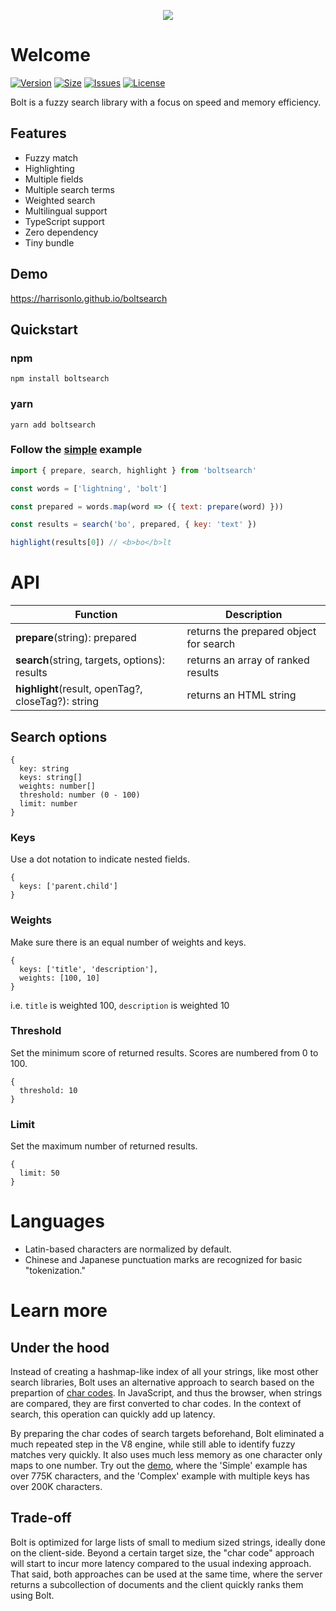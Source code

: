<p align="center">
  <img src="https://harrisonlo.github.io/boltsearch/cover.svg">
</p>

# Welcome

[![Version](https://img.shields.io/npm/v/boltsearch.svg)](https://www.npmjs.com/package/boltsearch)
[![Size](https://img.shields.io/bundlephobia/minzip/boltsearch)](https://www.npmjs.com/package/boltsearch)
[![Issues](https://img.shields.io/github/issues/harrisonlo/boltsearch)](https://github.com/harrisonlo/boltsearch/issues)
[![License](https://img.shields.io/npm/l/boltsearch)](https://github.com/harrisonlo/boltsearch/blob/master/LICENSE)

Bolt is a fuzzy search library with a focus on speed and memory efficiency.

## Features
- Fuzzy match
- Highlighting
- Multiple fields
- Multiple search terms
- Weighted search
- Multilingual support
- TypeScript support
- Zero dependency
- Tiny bundle

## Demo
https://harrisonlo.github.io/boltsearch

## Quickstart

### npm
```
npm install boltsearch
```
### yarn
```
yarn add boltsearch
```
### Follow the [simple](https://github.com/harrisonlo/boltsearch/blob/master/demo/src/examples/Simple.tsx) example
```javascript
import { prepare, search, highlight } from 'boltsearch'

const words = ['lightning', 'bolt']

const prepared = words.map(word => ({ text: prepare(word) }))

const results = search('bo', prepared, { key: 'text' })

highlight(results[0]) // <b>bo</b>lt

```

# API

| Function | Description |
| --- | --- |
| **prepare**(string): prepared | returns the prepared object for search |
| **search**(string, targets, options): results | returns an array of ranked results |
| **highlight**(result, openTag?, closeTag?): string | returns an HTML string |

## Search options
```
{
  key: string
  keys: string[]
  weights: number[]
  threshold: number (0 - 100)
  limit: number
}
```

### Keys
Use a dot notation to indicate nested fields.
```
{
  keys: ['parent.child']
}
```

### Weights
Make sure there is an equal number of weights and keys. 
```
{
  keys: ['title', 'description'],
  weights: [100, 10]
}
```
i.e. `title` is weighted 100, `description` is weighted 10

### Threshold
Set the minimum score of returned results. Scores are numbered from 0 to 100.
```
{
  threshold: 10
}
```

### Limit
Set the maximum number of returned results.
```
{
  limit: 50
}
```
# Languages
- Latin-based characters are normalized by default.
- Chinese and Japanese punctuation marks are recognized for basic "tokenization."

# Learn more
## Under the hood
Instead of creating a hashmap-like index of all your strings, like most other search libraries, Bolt uses an alternative approach to search based on the prepartion of [char codes](https://developer.mozilla.org/en-US/docs/Web/JavaScript/Reference/Global_Objects/String/charCodeAt).
In JavaScript, and thus the browser, when strings are compared, they are first converted to char codes. In the context of search, this operation can quickly add up latency.

By preparing the char codes of search targets beforehand, Bolt eliminated a much repeated step in the V8 engine, while still able to identify fuzzy matches very quickly. It also uses much less memory as one character only maps to one number. Try out the [demo](https://harrisonlo.github.io/boltsearch), where the 'Simple' example has over 775K characters, and the 'Complex' example with multiple keys has over 200K characters.

## Trade-off
Bolt is optimized for large lists of small to medium sized strings, ideally done on the client-side. Beyond a certain target size, the "char code" approach will start to incur more latency compared to the usual indexing approach.
That said, both approaches can be used at the same time, where the server returns a subcollection of documents and the client quickly ranks them using Bolt.
